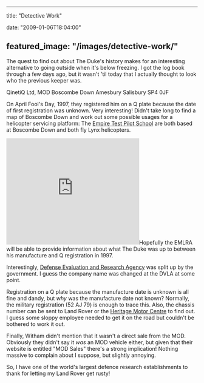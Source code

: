 
---
title: "Detective Work"

date: "2009-01-06T18:04:00"

featured_image: "/images/detective-work/"
---


The quest to find out about The Duke's history makes for an interesting alternative to going outside when it's below freezing.   I got the log book through a few days ago, but it wasn't 'til today that I actually thought to look who the previous keeper was.

QinetiQ Ltd,
MOD Boscombe Down
Amesbury
Salisbury
SP4 0JF

On April Fool's Day, 1997, they registered him on a Q plate because the date of first registration was unknown.   Very interesting!  Didn't take long to find a map of Boscombe Down and work out some possible usages for a helicopter servicing platform:  The <a href="http://www.qinetiq.com/home_etps.html">Empire Test Pilot School</a> are both based at Boscombe Down and both fly Lynx helicopters.
<iframe marginheight="0" marginwidth="0" src="http://www.multimap.com/client/embed/?width=350&height=280&lat=51.16391&lon=-1.74641&zoomFactor=17&emid=uuNXUY4eLKrBqw5TeKWMlbLm3w4uGP4u&mapType=hybrid&moveMap=13,-7" scrolling="no" width="350" frameborder="0" height="280">&amp;amp;lt;br /&amp;amp;gt;</iframe>Hopefully the EMLRA will be able to provide information about what The Duke was up to between his manufacture and Q registration in 1997.

Interestingly, <a href="http://en.wikipedia.org/wiki/Defence_Evaluation_and_Research_Agency">Defense Evaluation and Research Agency</a> was split up by the government.  I guess the company name was changed at the DVLA at some point.

Registration on a Q plate because the manufacture date is unknown is all fine and dandy, but <span style="font-style: italic;">why </span>was the manufacture date not known?  Normally, the military registration (52 AJ 79) is enough to trace this.  Also, the chassis number can be sent to Land Rover or the <a href="http://www.heritage-motor-centre.co.uk/shop/heritage-certificates/index.html">Heritage Motor Centre</a> to find out.  I guess some sloppy employee needed to get it on the road but couldn't be bothered to work it out.

Finally, Witham didn't mention that it wasn't a direct sale from the MOD.  Obviously they didn't say it <span style="font-style: italic;">was</span> an MOD vehicle either, but given that their website is entitled "MOD Sales" there's a strong implication!  Nothing massive to complain about I suppose, but slightly annoying.

So, I have one of the world's largest defence research establishments to thank for letting my Land Rover get rusty!